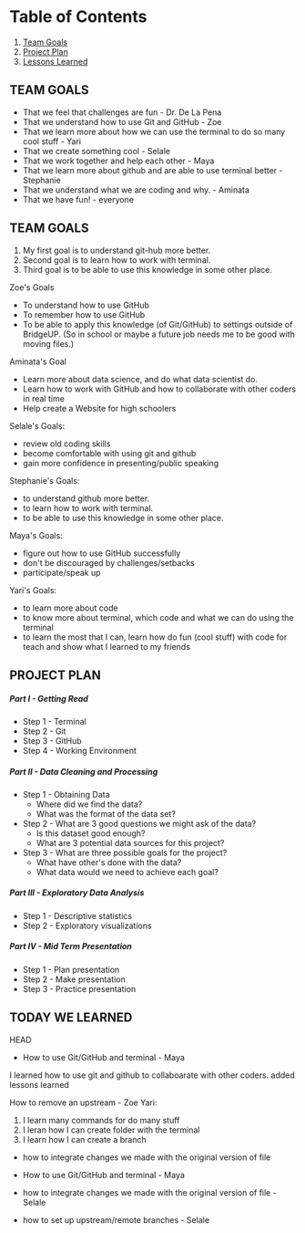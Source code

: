 # Table of Contents
1. [Team Goals](#teamgoals)
2. [Project Plan](#projectplan)
3. [Lessons Learned](#lessonslearned)

## TEAM GOALS <a name="teamgoals"></a>

+ That we feel that challenges are fun - Dr. De La Pena
+ That we understand how to use Git and GitHub - Zoe 
+ That we learn more about how we can use the terminal to do so many cool stuff - Yari
+ That we create something cool - Selale 
+ That we work together and help each other - Maya
+ That we learn more about github and are able to use terminal better - Stephanie
+ That we understand what we are coding and why. - Aminata
+ That we have fun! - everyone

## TEAM GOALS
1. My first goal is to understand git-hub more better.
2. Second goal is to learn how to work with terminal.
3. Third goal is to be able to use this knowledge in some other place.

Zoe's Goals
+ To understand how to use GitHub
+ To remember how to use GitHub
+ To be able to apply this knowledge (of Git/GitHub) to settings outside of BridgeUP. (So in school or maybe a future job needs me to be good with moving files.) 

Aminata's Goal
+ Learn more about data science, and do what data scientist do.
+ Learn how to work with GitHub and how to collaborate with other coders in real time
+ Help create a Website for high schoolers

Selale's Goals:
+ review old coding skills
+ become comfortable with using git and github
+ gain more confidence in presenting/public speaking 

Stephanie's Goals:
+ to understand github more better.
+ to learn how to work with terminal.
+ to be able to use this knowledge in some other place.

Maya's Goals:
+  figure out how to use GitHub successfully
+  don't be discouraged by challenges/setbacks
+  participate/speak up

Yari's Goals:
+ to learn more about code  
+ to know more about terminal, which code and what we can do using the terminal 
+ to learn the most that I can, learn how do fun (cool stuff) with code for teach and show what I learned to my friends 

## PROJECT PLAN <a name="projectplan"></a>

##### Part I - Getting Read
* Step 1 - Terminal
* Step 2 - Git
* Step 3 - GitHub
* Step 4 - Working Environment

##### Part II - Data Cleaning and Processing
* Step 1 - Obtaining Data
  - Where did we find the data?
  - What was the format of the data set?
* Step 2 - What are 3 good questions we might ask of the data?
  - Is this dataset good enough?
  - What are 3 potential data sources for this project?
* Step 3 - What are three possible goals for the project?
  - What have other's done with the data?
  - What data would we need to achieve each goal?

##### Part III - Exploratory Data Analysis
* Step 1 - Descriptive statistics
* Step 2 - Exploratory visualizations

##### Part IV - Mid Term Presentation
* Step 1 - Plan presentation
* Step 2 - Make presentation
* Step 3 - Practice presentation

## TODAY WE LEARNED <a name="lessonslearned"></a>

 HEAD
- How to use Git/GitHub and terminal - Maya

I learned how to use git and github to collaboarate with other coders. 
  added lessons learned

How to remove an upstream - Zoe
Yari:

1) I learn many commands for do many stuff
2) I leran how I can create folder with the terminal 
3) I learn how I can create a branch 

- how to integrate changes we made with the original version of file
- How to use Git/GitHub and terminal - Maya

- how to integrate changes we made with the original version of file - Selale
- how to set up upstream/remote branches - Selale
